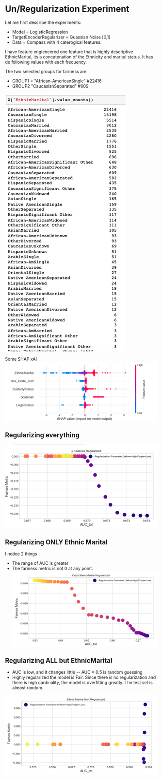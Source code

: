 # Un/Regularization Experiment

Let me first describe the experiments:
 - Model = LogisticRegression 
 - TargetEncoderRegularizer = Guassian Noise [0,1]
 - Data = Compass with 4 caterogical features.

I have feature engieneered one feature that is highly descriptive EthnicMarital, its a concatenation of the Ethnicity and marital status. It has de following values with each frecuency.

The two selected groups for fairness are
-  GROUP1 = "African-AmericanSingle" #22416
- GROUP2 "CaucasianSeparated" #609

 ![Shap](images/ethnic.png)

Some SHAP xAI
 ![Shap](images/shap.png)

 ## Regularizing everything
  ![Shap](images/allreg.png)

  ## Regularizing ONLY Ethnic Marital
  I notice 2 things
   - The range of AUC is greater 
   - The fariness metric is not 0 at any point.
   ![Shap](images/ethreg.png)

## Regularizing ALL but EthnicMarital
 - AUC is low, and it changes little -- AUC = 0.5 is random guessing
 - Highly regularized the model is Fair. Since there is no regularization and there is high cardinality, the model is overfitting greatly. The test set is almost random. 


  ![Shap](images/nonethreg.png)


